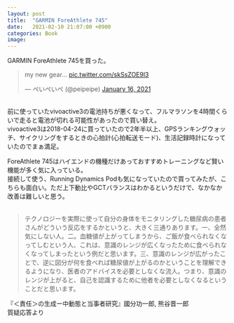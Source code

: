```yaml
---
layout: post
title:  "GARMIN ForeAthlete 745"
date:   2021-02-10 21:07:00 +0900
categories: Book
image: 
---
```

GARMIN ForeAthlete 745を買った。


<blockquote class="twitter-tweet"><p lang="en" dir="ltr">my new gear… <a href="https://t.co/skSsZOE9l3">pic.twitter.com/skSsZOE9l3</a></p>&mdash; ぺいぺいぺ (@peipeipe) <a href="https://twitter.com/peipeipe/status/1350387856296955904?ref_src=twsrc%5Etfw">January 16, 2021</a></blockquote> <script async src="https://platform.twitter.com/widgets.js" charset="utf-8"></script><br>
前に使っていたvivoactive3の電池持ちが悪くなって、フルマラソンを4時間くらいで走ると電池が切れる可能性があったので買い替え。<br>
vivoactive3は2018-04-24に買っていたので2年半以上、GPSランキングウォッチ、サイクリングをするときの心拍計(心拍転送モード)、生活記録時計になっていたのでまぁ満足。<br>

ForeAthlete 745はハイエンドの機種だけあっておすすめトレーニングなど賢い機能が多く気に入っている。<br>
接続して使う、Running Dynamics Podも気になっていたので買ってみたが、こちらも面白い。ただ上下動比やGCTバランスはわかるというだけで、なかなか改善は難しいと思う。<br><br>
<blockquote>
テクノロジーを実際に使って自分の身体をモニタリングした糖尿病の患者さんがどういう反応をするかというと、大きく三通りあります。一、全然気にしない人。二。血糖値が上がってしまうから、ご飯が食べられなくなってしむという人、これは、意識のレンジが広くなったために食べられなくなってしまったという例だと思います。三、意識のレンジが広がったことで、逆に図分が何を食べれば糖尿値が上がるのかということを理解できるようになり、医者のアドバイスを必要としなくな流人。つまり、意識のレンジが上がると、自己を認識するために他者を必要としなくなるということだと思います。
</blockquote>
『＜責任＞の生成ー中動態と当事者研究』國分功一郎, 熊谷晋一郎<br>
質疑応答より